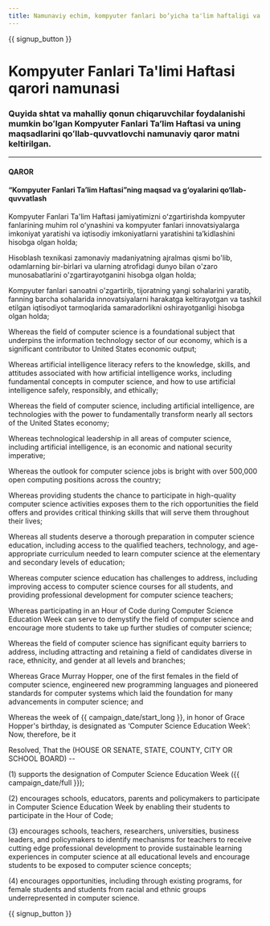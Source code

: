 ```yaml
---
title: Namunaviy echim, kompyuter fanlari bo‘yicha ta'lim haftaligi va soat soati
---
```


{{ signup_button }}

# Kompyuter Fanlari Ta'limi Haftasi qarori namunasi

### Quyida shtat va mahalliy qonun chiqaruvchilar foydalanishi mumkin boʻlgan Kompyuter Fanlari Taʼlim Haftasi va uning maqsadlarini qoʻllab-quvvatlovchi namunaviy qaror matni keltirilgan.

* * *

#### **QAROR**  


#### “Kompyuter Fanlari Ta’lim Haftasi”ning maqsad va g‘oyalarini qo‘llab-quvvatlash

Kompyuter Fanlari Ta'lim Haftasi jamiyatimizni oʻzgartirishda kompyuter fanlarining muhim rol oʻynashini va kompyuter fanlari innovatsiyalarga imkoniyat yaratishi va iqtisodiy imkoniyatlarni yaratishini taʼkidlashini hisobga olgan holda;

Hisoblash texnikasi zamonaviy madaniyatning ajralmas qismi bo'lib, odamlarning bir-birlari va ularning atrofidagi dunyo bilan o'zaro munosabatlarini o'zgartirayotganini hisobga olgan holda;

Kompyuter fanlari sanoatni o'zgartirib, tijoratning yangi sohalarini yaratib, fanning barcha sohalarida innovatsiyalarni harakatga keltirayotgan va tashkil etilgan iqtisodiyot tarmoqlarida samaradorlikni oshirayotganligi hisobga olgan holda;

Whereas the field of computer science is a foundational subject that underpins the information technology sector of our economy, which is a significant contributor to United States economic output;

Whereas artificial intelligence literacy refers to the knowledge, skills, and attitudes associated with how artificial intelligence works, including fundamental concepts in computer science, and how to use artificial intelligence safely, responsibly, and ethically;

Whereas the field of computer science, including artificial intelligence, are technologies with the power to fundamentally transform nearly all sectors of the United States economy;

Whereas technological leadership in all areas of computer science, including artificial intelligence, is an economic and national security imperative;

Whereas the outlook for computer science jobs is bright with over 500,000 open computing positions across the country;

Whereas providing students the chance to participate in high-quality computer science activities exposes them to the rich opportunities the field offers and provides critical thinking skills that will serve them throughout their lives;

Whereas all students deserve a thorough preparation in computer science education, including access to the qualified teachers, technology, and age-appropriate curriculum needed to learn computer science at the elementary and secondary levels of education;

Whereas computer science education has challenges to address, including improving access to computer science courses for all students, and providing professional development for computer science teachers;

Whereas participating in an Hour of Code during Computer Science Education Week can serve to demystify the field of computer science and encourage more students to take up further studies of computer science;

Whereas the field of computer science has significant equity barriers to address, including attracting and retaining a field of candidates diverse in race, ethnicity, and gender at all levels and branches;

Whereas Grace Murray Hopper, one of the first females in the field of computer science, engineered new programming languages and pioneered standards for computer systems which laid the foundation for many advancements in computer science; and

Whereas the week of {{ campaign_date/start_long }}, in honor of Grace Hopper's birthday, is designated as ‘Computer Science Education Week’: Now, therefore, be it <br />

Resolved, That the (HOUSE OR SENATE, STATE, COUNTY, CITY OR SCHOOL BOARD) --

(1) supports the designation of Computer Science Education Week ({{ campaign_date/full }});

(2) encourages schools, educators, parents and policymakers to participate in Computer Science Education Week by enabling their students to participate in the Hour of Code;

(3) encourages schools, teachers, researchers, universities, business leaders, and policymakers to identify mechanisms for teachers to receive cutting edge professional development to provide sustainable learning experiences in computer science at all educational levels and encourage students to be exposed to computer science concepts;

(4) encourages opportunities, including through existing programs, for female students and students from racial and ethnic groups underrepresented in computer science.

{{ signup_button }}